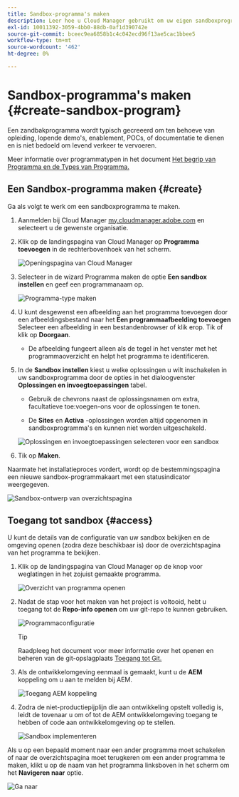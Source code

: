 ```yaml
---
title: Sandbox-programma's maken
description: Leer hoe u Cloud Manager gebruikt om uw eigen sandboxprogramma te maken voor training, demo, POC of andere niet-productiedoeleinden.
exl-id: 10011392-3059-4bb0-88db-0af1d390742e
source-git-commit: bceec9ea6858b1c4c042ecd96f13ae5cac1bbee5
workflow-type: tm+mt
source-wordcount: '462'
ht-degree: 0%

---
```


# Sandbox-programma&#39;s maken {#create-sandbox-program}

Een zandbakprogramma wordt typisch gecreeerd om ten behoeve van opleiding, lopende demo&#39;s, enablement, POCs, of documentatie te dienen en is niet bedoeld om levend verkeer te vervoeren.

Meer informatie over programmatypen in het document [Het begrip van Programma en de Types van Programma.](program-types.md)

## Een Sandbox-programma maken {#create}

Ga als volgt te werk om een sandboxprogramma te maken.

1. Aanmelden bij Cloud Manager [my.cloudmanager.adobe.com](https://my.cloudmanager.adobe.com/) en selecteert u de gewenste organisatie.

1. Klik op de landingspagina van Cloud Manager op **Programma toevoegen** in de rechterbovenhoek van het scherm.

   ![Openingspagina van Cloud Manager](assets/cloud-manager-my-programs.png)

1. Selecteer in de wizard Programma maken de optie **Een sandbox instellen** en geef een programmanaam op.

   ![Programma-type maken](assets/create-sandbox.png)

1. U kunt desgewenst een afbeelding aan het programma toevoegen door een afbeeldingsbestand naar het **Een programmaafbeelding toevoegen** Selecteer een afbeelding in een bestandenbrowser of klik erop. Tik of klik op **Doorgaan**.

   * De afbeelding fungeert alleen als de tegel in het venster met het programmaoverzicht en helpt het programma te identificeren.

1. In de **Sandbox instellen** kiest u welke oplossingen u wilt inschakelen in uw sandboxprogramma door de opties in het dialoogvenster **Oplossingen en invoegtoepassingen** tabel.

   * Gebruik de chevrons naast de oplossingsnamen om extra, facultatieve toe:voegen-ons voor de oplossingen te tonen.

   * De **Sites** en **Activa** -oplossingen worden altijd opgenomen in sandboxprogramma&#39;s en kunnen niet worden uitgeschakeld.

   ![Oplossingen en invoegtoepassingen selecteren voor een sandbox](assets/sandbox-solutions-add-ons.png)

1. Tik op **Maken**.

Naarmate het installatieproces vordert, wordt op de bestemmingspagina een nieuwe sandbox-programmakaart met een statusindicator weergegeven.

![Sandbox-ontwerp van overzichtspagina](assets/sandbox-setup.png)

## Toegang tot sandbox {#access}

U kunt de details van de configuratie van uw sandbox bekijken en de omgeving openen (zodra deze beschikbaar is) door de overzichtspagina van het programma te bekijken.

1. Klik op de landingspagina van Cloud Manager op de knop voor weglatingen in het zojuist gemaakte programma.

   ![Overzicht van programma openen](assets/program-overview-sandbox.png)

1. Nadat de stap voor het maken van het project is voltooid, hebt u toegang tot de **Repo-info openen** om uw git-repo te kunnen gebruiken.

   ![Programmaconfiguratie](assets/create-program4.png)

   >[!TIP]
   >
   >Raadpleeg het document voor meer informatie over het openen en beheren van de git-opslagplaats [Toegang tot Git.](/help/implementing/cloud-manager/managing-code/accessing-repos.md)

1. Als de ontwikkelomgeving eenmaal is gemaakt, kunt u de **AEM** koppeling om u aan te melden bij AEM.

   ![Toegang AEM koppeling](assets/create-program-5.png)

1. Zodra de niet-productiepijplijn die aan ontwikkeling opstelt volledig is, leidt de tovenaar u om of tot de AEM ontwikkelomgeving toegang te hebben of code aan ontwikkelomgeving op te stellen.

   ![Sandbox implementeren](assets/create-program-setup-deploy.png)

Als u op een bepaald moment naar een ander programma moet schakelen of naar de overzichtspagina moet terugkeren om een ander programma te maken, klikt u op de naam van het programma linksboven in het scherm om het **Navigeren naar** optie.

![Ga naar](assets/create-program-a1.png)
